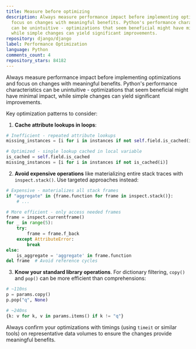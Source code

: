 ```yaml
---
title: Measure before optimizing
description: Always measure performance impact before implementing optimizations and
  focus on changes with meaningful benefits. Python's performance characteristics
  can be unintuitive - optimizations that seem beneficial might have minimal impact,
  while simple changes can yield significant improvements.
repository: django/django
label: Performance Optimization
language: Python
comments_count: 4
repository_stars: 84182
---
```


Always measure performance impact before implementing optimizations and focus on changes with meaningful benefits. Python's performance characteristics can be unintuitive - optimizations that seem beneficial might have minimal impact, while simple changes can yield significant improvements.

Key optimization patterns to consider:

1. **Cache attribute lookups in loops**:
```python
# Inefficient - repeated attribute lookups
missing_instances = [i for i in instances if not self.field.is_cached(i)]

# Optimized - single lookup cached in local variable
is_cached = self.field.is_cached
missing_instances = [i for i in instances if not is_cached(i)]
```

2. **Avoid expensive operations** like materializing entire stack traces with `inspect.stack()`. Use targeted approaches instead:
```python
# Expensive - materializes all stack frames
if "aggregate" in {frame.function for frame in inspect.stack()}:
    # ...

# More efficient - only access needed frames
frame = inspect.currentframe()
for _ in range(5):
    try:
        frame = frame.f_back
    except AttributeError:
        break
else:
    is_aggregate = 'aggregate' in frame.function
del frame  # Avoid reference cycles
```

3. **Know your standard library operations**. For dictionary filtering, `copy()` and `pop()` can be more efficient than comprehensions:
```python
# ~110ns
p = params.copy()
p.pop("q", None)

# ~240ns
{k: v for k, v in params.items() if k != "q"}
```

Always confirm your optimizations with timings (using `timeit` or similar tools) on representative data volumes to ensure the changes provide meaningful benefits.